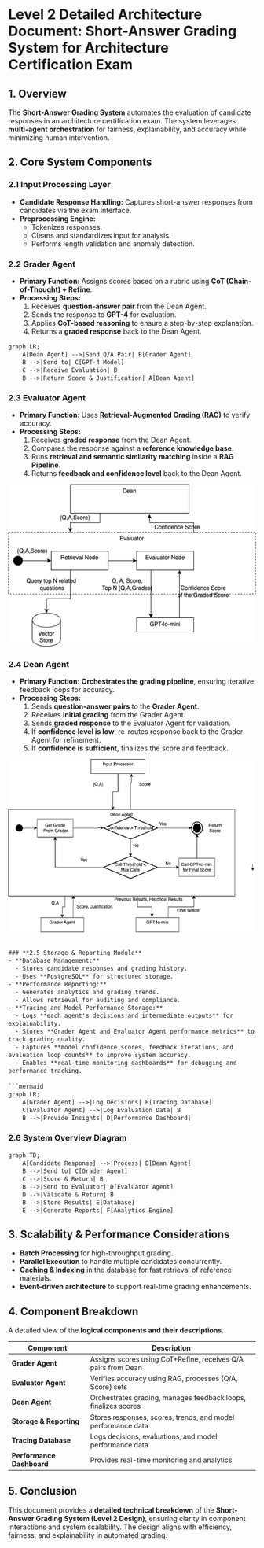 # **Level 2 Detailed Architecture Document: Short-Answer Grading System for Architecture Certification Exam**

## **1. Overview**
The **Short-Answer Grading System** automates the evaluation of candidate responses in an architecture certification exam. The system leverages **multi-agent orchestration** for fairness, explainability, and accuracy while minimizing human intervention.

## **2. Core System Components**
### **2.1 Input Processing Layer**
- **Candidate Response Handling:** Captures short-answer responses from candidates via the exam interface.
- **Preprocessing Engine:** 
  - Tokenizes responses.
  - Cleans and standardizes input for analysis.
  - Performs length validation and anomaly detection.

### **2.2 Grader Agent**
- **Primary Function:** Assigns scores based on a rubric using **CoT (Chain-of-Thought) + Refine**.
- **Processing Steps:**
  1. Receives **question-answer pair** from the Dean Agent.
  2. Sends the response to **GPT-4** for evaluation.
  3. Applies **CoT-based reasoning** to ensure a step-by-step explanation.
  4. Returns a **graded response** back to the Dean Agent.

```mermaid
graph LR;
    A[Dean Agent] -->|Send Q/A Pair| B[Grader Agent]
    B -->|Send to| C[GPT-4 Model]
    C -->|Receive Evaluation| B
    B -->|Return Score & Justification| A[Dean Agent]
```

### **2.3 Evaluator Agent**
- **Primary Function:** Uses **Retrieval-Augmented Grading (RAG)** to verify accuracy.
- **Processing Steps:**
  1. Receives **graded response** from the Dean Agent.
  2. Compares the response against a **reference knowledge base**.
  3. Runs **retrieval and semantic similarity matching** inside a **RAG Pipeline**.
  4. Returns **feedback and confidence level** back to the Dean Agent.

![evaluatoragent](../../../img/evaluator-agent.png)

 [//]: # (```mermaid)
[//]: # (graph LR;)
[//]: # (    A[Dean Agent] -->|Send Q/A Score| B[Evaluator Agent])
[//]: # (    subgraph RAG Pipeline)
[//]: # (        C[Vector Store] -->|Retrieve Relevant Context| D[Retrieval Node])
[//]: # (        D -->|Semantic Similarity Matching| E[Scoring Node])
[//]: # (    end)
[//]: # (    B -->|Evaluate with RAG| E)
[//]: # (    B -->|Return Feedback & Confidence| A)
[//]: ```

### **2.4 Dean Agent**
- **Primary Function:** **Orchestrates the grading pipeline**, ensuring iterative feedback loops for accuracy.
- **Processing Steps:**
  1. Sends **question-answer pairs** to the **Grader Agent**.
  2. Receives **initial grading** from the Grader Agent.
  3. Sends **graded response** to the Evaluator Agent for validation.
  4. If **confidence level is low**, re-routes response back to the Grader Agent for refinement.
  5. If **confidence is sufficient**, finalizes the score and feedback.

![deanagent](../../../img/DeanAgent-Flow.png)

[//]: # (```mermaid)

[//]: # (graph TD;)
[//]: # (    A[Dean Agent] -->|Send Q/A to Grader| B[Grader Agent])
[//]: # (    B -->|Return Score| A)
[//]: # (    A -->|Send to Evaluator| C[Evaluator Agent])
[//]: # (    C -->|Return Feedback & Confidence| A)
[//]: # (    A -->|Check Confidence| D{Confidence > Threshold?})
[//]: # (    D --Yes--> E[Finalize Score & Feedback])
[//]: # (    D --No--> F[Send Back for Regrading])
[//]: # (    F -->|Pass Feedback to| B)
```

### **2.5 Storage & Reporting Module**
- **Database Management:**
  - Stores candidate responses and grading history.
  - Uses **PostgreSQL** for structured storage.
- **Performance Reporting:**
  - Generates analytics and grading trends.
  - Allows retrieval for auditing and compliance.
- **Tracing and Model Performance Storage:**
  - Logs **each agent's decisions and intermediate outputs** for explainability.
  - Stores **Grader Agent and Evaluator Agent performance metrics** to track grading quality.
  - Captures **model confidence scores, feedback iterations, and evaluation loop counts** to improve system accuracy.
  - Enables **real-time monitoring dashboards** for debugging and performance tracking.

```mermaid
graph LR;
    A[Grader Agent] -->|Log Decisions| B[Tracing Database]
    C[Evaluator Agent] -->|Log Evaluation Data| B
    B -->|Provide Insights| D[Performance Dashboard]
```

### **2.6 System Overview Diagram**
```mermaid
graph TD;
    A[Candidate Response] -->|Process| B[Dean Agent]
    B -->|Send to| C[Grader Agent]
    C -->|Score & Return| B
    B -->|Send to Evaluator| D[Evaluator Agent]
    D -->|Validate & Return| B
    B -->|Store Results| E[Database]
    E -->|Generate Reports| F[Analytics Engine]
```

## **3. Scalability & Performance Considerations**
- **Batch Processing** for high-throughput grading.
- **Parallel Execution** to handle multiple candidates concurrently.
- **Caching & Indexing** in the database for fast retrieval of reference materials.
- **Event-driven architecture** to support real-time grading enhancements.

## **4. Component Breakdown**
A detailed view of the **logical components and their descriptions**.

| Component | Description |
|-----------|------------|
| **Grader Agent** | Assigns scores using CoT+Refine, receives Q/A pairs from Dean |
| **Evaluator Agent** | Verifies accuracy using RAG, processes {Q/A, Score} sets |
| **Dean Agent** | Orchestrates grading, manages feedback loops, finalizes scores |
| **Storage & Reporting** | Stores responses, scores, trends, and model performance data |
| **Tracing Database** | Logs decisions, evaluations, and model performance data |
| **Performance Dashboard** | Provides real-time monitoring and analytics |

## **5. Conclusion**
This document provides a **detailed technical breakdown** of the **Short-Answer Grading System (Level 2 Design)**, ensuring clarity in component interactions and system scalability. The design aligns with efficiency, fairness, and explainability in automated grading.


